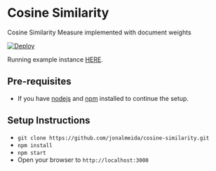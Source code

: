 Cosine Similarity
=================

Cosine Similarity Measure implemented with document weights

[![Deploy](https://www.herokucdn.com/deploy/button.svg)](https://heroku.com/deploy?template=https://github.com/jonalmeida/cosine-similarity)

Running example instance [HERE](http://cosine.jonalmeida.com).

## Pre-requisites
- If you have [nodejs](https://nodejs.org) and [npm](https://npmjs.org) installed to continue the setup.

## Setup Instructions
- `git clone https://github.com/jonalmeida/cosine-similarity.git`
- `npm install`
- `npm start`
- Open your browser to `http://localhost:3000`
